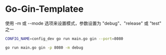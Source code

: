 <!--
 * @Author: kingford
 * @Date: 2023-03-18 23:30:32
 * @LastEditTime: 2023-03-22 10:15:06
-->

# Go-Gin-Templatee

使用 -m 或 --mode 选项来设置模式，参数设置为 "debug"、"release" 或 "test" 之一

```bash
CONFIG_NAME=config_dev go run main.go gin --port=8080

go run main.go gin -p 8080 -m debug

```

